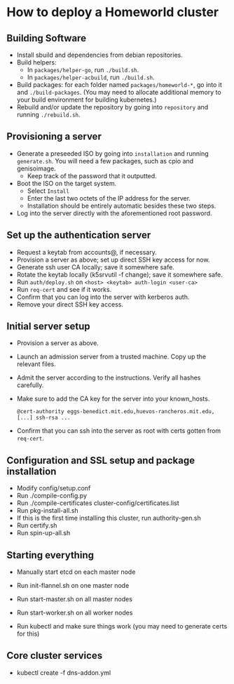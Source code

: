 # How to deploy a Homeworld cluster

## Building Software

 * Install sbuild and dependencies from debian repositories.
 * Build helpers:
   - In `packages/helper-go`, run `./build.sh`.
   - In `packages/helper-acbuild`, run `./build.sh`.
 * Build packages: for each folder named `packages/homeworld-*`, go into it and
   `./build-packages`. (You may need to allocate additional memory to your
   build environment for building kubernetes.)
 * Rebuild and/or update the repository by going into `repository` and running
   `./rebuild.sh`.

## Provisioning a server

 * Generate a preseeded ISO by going into `installation` and running
   `generate.sh`. You will need a few packages, such as cpio and genisoimage.
   - Keep track of the password that it outputted.
 * Boot the ISO on the target system.
   - Select `Install`
   - Enter the last two octets of the IP address for the server.
   - Installation should be entirely automatic besides these two steps.
 * Log into the server directly with the aforementioned root password.

## Set up the authentication server

 * Request a keytab from accounts@, if necessary.
 * Provision a server as above; set up direct SSH key access for now.
 * Generate ssh user CA locally; save it somewhere safe.
 * Rotate the keytab locally (k5srvutil -f <keytab> change); save it somewhere safe.
 * Run `auth/deploy.sh` on `<host> <keytab> auth-login <user-ca>`
 * Run `req-cert` and see if it works.
 * Confirm that you can log into the server with kerberos auth.
 * Remove your direct SSH key access.

## Initial server setup

 * Provision a server as above.
 * Launch an admission server from a trusted machine. Copy up the relevant files.
 * Admit the server according to the instructions. Verify all hashes carefully.
 * Make sure to add the CA key for the server into your known_hosts.

       @cert-authority eggs-benedict.mit.edu,huevos-rancheros.mit.edu,[...] ssh-rsa ...

 * Confirm that you can ssh into the server as root with certs gotten from `req-cert`.

## Configuration and SSL setup and package installation

 * Modify config/setup.conf
 * Run ./compile-config.py
 * Run ./compile-certificates cluster-config/certificates.list <secrets-directory>
 * Run pkg-install-all.sh
 * If this is the first time installing this cluster, run authority-gen.sh
 * Run certify.sh
 * Run spin-up-all.sh

## Starting everything

 * Manually start etcd on each master node
 * Run init-flannel.sh on one master node
 * Run start-master.sh on all master nodes
 * Run start-worker.sh on all worker nodes

 * Run kubectl and make sure things work (you may need to generate certs for this)

## Core cluster services

 * kubectl create -f dns-addon.yml
